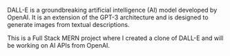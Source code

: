 DALL-E is a groundbreaking artificial intelligence (AI) model developed by OpenAI. It is an extension of the GPT-3 architecture and is designed to generate images from textual descriptions. 

This is a Full Stack MERN project where I created a clone of DALL-E and will be working on AI APIs from OpenAI.

